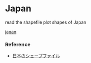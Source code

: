 Japan
===============

read the shapefile
plot shapes of Japan

[japan]()

### Reference

- [日本のシェープファイル](https://github.com/sorabatake/article_20455_geopandas/tree/master/input/japanSHP)

